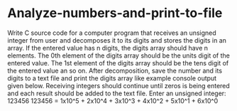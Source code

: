 # Analyze-numbers-and-print-to-file
Write C source code for a computer program that receives an unsigned integer from user and decomposes it to its digits and stores the digits in an array. If the entered value has n digits, the digits array should have n elements. The 0th element of the digits array should be the units digit of the entered value. The 1st element of the digits array should be the tens digit of the entered value an so on. After decomposition, save the number and its digits to a text file and print the digits array like example console output given below. Receiving integers should continue until zeros is being entered and each result should be added to the text file.  Enter an unsigned integer: 123456 123456 = 1x10^5 + 2x10^4 + 3x10^3 + 4x10^2 + 5x10^1 + 6x10^0 
